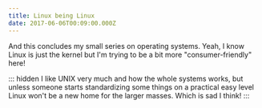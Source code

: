 ```yaml
---
title: Linux being Linux
date: 2017-06-06T00:09:00.000Z
---
```


And this concludes my small series on operating systems. Yeah, I know Linux is just the kernel but I'm trying to be a bit more "consumer-friendly" here!

::: hidden
I like UNIX very much and how the whole systems works, but unless someone starts standardizing some things on a practical easy level Linux won't be a new home for the larger masses. Which is sad I think!
:::
